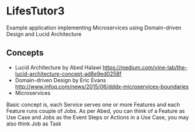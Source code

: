 # LifesTutor3

Example application implementing Microservices using Domain-driven Design and Lucid Architecture

## Concepts
-  Lucid Architecture by Abed Halawi https://medium.com/vine-lab/the-lucid-architecture-concept-ad8e9ed0258f
-  Domain-driven Design by Eric Evans http://www.infoq.com/news/2015/06/dddx-microservices-boundaries
-  Microservices

Basic concept is, each Service serves one or more Features and each Feature runs couple of Jobs. As per Abed, you can think of a Feature as Use Case and Jobs as the Event Steps or Actions in a Use Case, you may also think Job as Task
